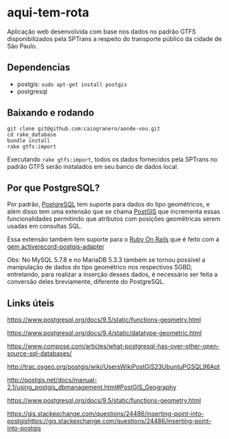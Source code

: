 # aqui-tem-rota

Aplicação web desenvolvida com base nos dados no padrão GTFS disponibilizados pela SPTrans a respeito do transporte público da cidade de São Paulo.

## Dependencias

* postgis: `sudo apt-get install postgis`
* postgresql

## Baixando e rodando

```
git clone git@github.com:caiogranero/aonde-vou.git
cd rake_database
bundle install
rake gtfs:import
```

Executando `rake gtfs:import`, todos os dados fornecidos pela SPTrans no padrão GTFS serão instalados em seu banco de dados local.

## Por que PostgreSQL?

Por padrão, [PostgreSQL][postgresql] tem suporte para dados do tipo geométricos, e além disso tem uma extensão que se chama [PostGIS][postgis] que incrementa essas funcionalidades permitindo que atributos com posições geométricas serem usadas em consultas SQL.

Essa extensão também tem suporte para o [Ruby On Rails][ruby-on-rails] que é feito com a [gem activerecord-postgis-adapter][activerecord-postgis-adapter]

Obs: No MySQL 5.7.8 e no MariaDB 5.3.3 também se tornou possível a manipulação de dados do tipo geométrico nos respectivos SGBD, entretando, para realizar a inserção desses dados, é necessário ser feita a conversão deles breviamente, diferente do PostgreSQL.

## Links úteis

https://www.postgresql.org/docs/9.5/static/functions-geometry.html

https://www.postgresql.org/docs/9.4/static/datatype-geometric.html

https://www.compose.com/articles/what-postgresql-has-over-other-open-source-sql-databases/

http://trac.osgeo.org/postgis/wiki/UsersWikiPostGIS23UbuntuPGSQL96Apt

http://postgis.net/docs/manual-2.1/using_postgis_dbmanagement.html#PostGIS_Geography

https://www.postgresql.org/docs/9.5/static/functions-geometry.html

https://gis.stackexchange.com/questions/24486/inserting-point-into-postgishttps://gis.stackexchange.com/questions/24486/inserting-point-into-postgis

[postgresql]: https://www.postgresql.org/
[postgis]: http://postgis.net/
[ruby-on-rails]: http://rubyonrails.org/
[activerecord-postgis-adapter]: https://github.com/rgeo/activerecord-postgis-adapter
